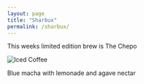 ```yaml
---
layout: page
title: "Sharbux"
permalink: /sharbux/
---
```

This weeks limited edition brew is The Chepo


![Iced Coffee](/assets/CHEPO.jpg)


Blue macha with lemonade and agave nectar